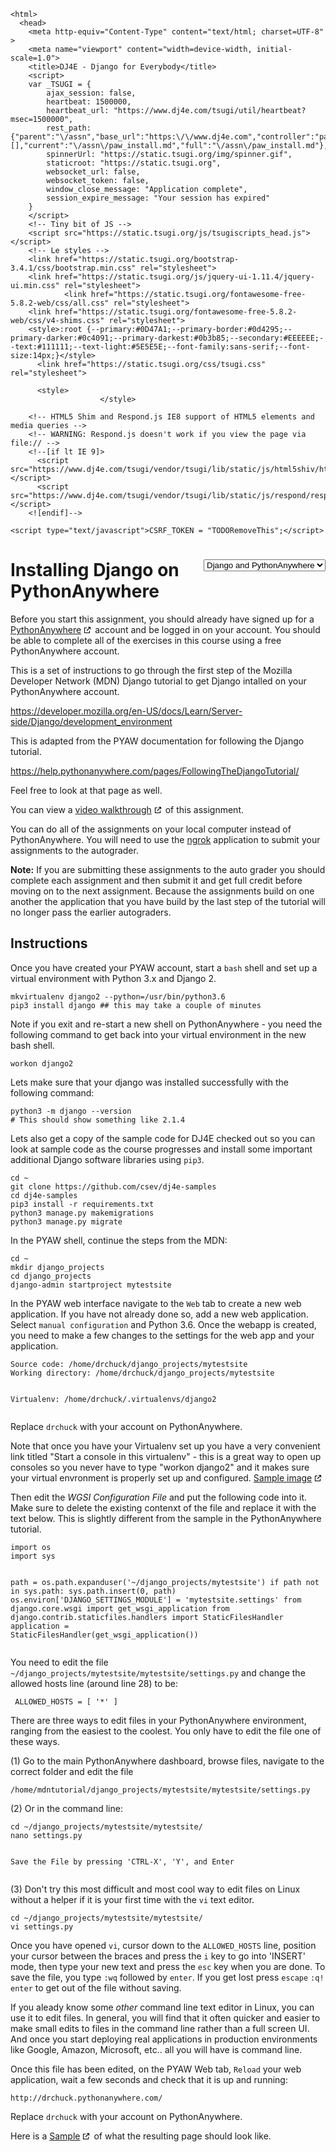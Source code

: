 <!DOCTYPE html>
    <html>
      <head>
        <meta http-equiv="Content-Type" content="text/html; charset=UTF-8" >
        <meta name="viewport" content="width=device-width, initial-scale=1.0">
        <title>DJ4E - Django for Everybody</title>
        <script>
        var _TSUGI = {
            ajax_session: false,
            heartbeat: 1500000,
            heartbeat_url: "https://www.dj4e.com/tsugi/util/heartbeat?msec=1500000",
            rest_path: {"parent":"\/assn","base_url":"https:\/\/www.dj4e.com","controller":"paw_install.md","extra":"","action":false,"parameters":[],"current":"\/assn\/paw_install.md","full":"\/assn\/paw_install.md"},
            spinnerUrl: "https://static.tsugi.org/img/spinner.gif",
            staticroot: "https://static.tsugi.org",
            websocket_url: false,
            websocket_token: false,
            window_close_message: "Application complete",
            session_expire_message: "Your session has expired"
        }
        </script>
        <!-- Tiny bit of JS -->
        <script src="https://static.tsugi.org/js/tsugiscripts_head.js"></script>
        <!-- Le styles -->
        <link href="https://static.tsugi.org/bootstrap-3.4.1/css/bootstrap.min.css" rel="stylesheet">
        <link href="https://static.tsugi.org/js/jquery-ui-1.11.4/jquery-ui.min.css" rel="stylesheet">
                <link href="https://static.tsugi.org/fontawesome-free-5.8.2-web/css/all.css" rel="stylesheet">
        <link href="https://static.tsugi.org/fontawesome-free-5.8.2-web/css/v4-shims.css" rel="stylesheet">
        <style>:root {--primary:#0D47A1;--primary-border:#0d4295;--primary-darker:#0c4091;--primary-darkest:#0b3b85;--secondary:#EEEEEE;--text:#111111;--text-light:#5E5E5E;--font-family:sans-serif;--font-size:14px;}</style>
          <link href="https://static.tsugi.org/css/tsugi.css" rel="stylesheet">

          <style>
                        </style>
<style>
a[target="_blank"]:after {
    font-family: 'Font Awesome 5 Free';
    font-weight: 600;
    content: " \f35d";
}
.goog-te-banner-frame.skiptranslate {
    display: none !important;
    }
body {
    top: 0px !important;
    }
</style>

        <!-- HTML5 Shim and Respond.js IE8 support of HTML5 elements and media queries -->
        <!-- WARNING: Respond.js doesn't work if you view the page via file:// -->
        <!--[if lt IE 9]>
          <script src="https://www.dj4e.com/tsugi/vendor/tsugi/lib/static/js/html5shiv/html5shiv.js"></script>
          <script src="https://www.dj4e.com/tsugi/vendor/tsugi/lib/static/js/respond/respond.min.js"></script>
        <![endif]-->

    <script type="text/javascript">CSRF_TOKEN = "TODORemoveThis";</script>
</head>
<body prefix="oer: http://oerschema.org">
<div id="body_container">
<script>
if (window!=window.top) {
    document.getElementById("body_container").className = "container-fluid";
} else {
    document.getElementById("body_container").className = "container";
}
</script>
<nav class="navbar navbar-inverse navbar-fixed-top" role="navigation" id="tsugi_main_nav_bar" style="display:none">  <div class="container-fluid">
    <div class="navbar-header">
      <button type="button" class="navbar-toggle" data-toggle="collapse" data-target=".navbar-collapse">
        <span class="sr-only">Toggle navigation</span>
        <span class="icon-bar"></span>
        <span class="icon-bar"></span>
        <span class="icon-bar"></span>
      </button>
      <a class="navbar-brand" href="https://www.dj4e.com">DJ4E</a>
    </div>
    <div class="navbar-collapse collapse">
      <ul class="nav navbar-nav navbar-main">
        <li><a href="https://www.dj4e.com/lessons" >Lessons</a></li>
        <li><a href="https://www.dj4e.com/assn" >Assignments</a></li>
      </ul>
      <ul class="nav navbar-nav navbar-right">
        <li><a href="http://www.dr-chuck.com" target="_blank" >Instructor</a></li>
        <li><a href="https://www.dj4e.com/tsugi/login.php" >Login</a></li>
      </ul>
    </div> <!--/.nav-collapse -->
  </div> <!--container -->
</nav>
<script>
if ( ! inIframe() ) {
  document.getElementById('tsugi_main_nav_bar').style.display = 'block';
  document.getElementsByTagName('body')[0].style.paddingTop = '5.93rem';
}
</script>
<div id="flashmessages"></div><style>
center {
    padding-bottom: 10px;
}
@media print {
    #chapters {
        display: none;
    }
}
a[target="_blank"]:after {
  content: url(data:image/png;base64,iVBORw0KGgoAAAANSUhEUgAAAAoAAAAKCAYAAACNMs+9AAAAQElEQVR42qXKwQkAIAxDUUdxtO6/RBQkQZvSi8I/pL4BoGw/XPkh4XigPmsUgh0626AjRsgxHTkUThsG2T/sIlzdTsp52kSS1wAAAABJRU5ErkJggg==);
  margin: 0 3px 0 5px;
}
</style>
</head>
<body prefix="oer: http://oerschema.org">
<div id="body_container">
<script>
if (window!=window.top) {
    document.getElementById("body_container").className = "container-fluid";
} else {
    document.getElementById("body_container").className = "container";
}
</script>
<script>
function onSelect() {
    console.log($('#chapters').val());
    window.location = $('#chapters').val();
}
</script>
<div style="float:right">
<select id="chapters" onchange="onSelect();">
  <option value="paw_install.md" selected>Django and PythonAnywhere</option>
  <option value="paw_skeleton.md">Skeleton web site</option>
  <option value="paw_models.md">Django Models</option>
  <option value="paw_admin.md">Django Admin</option>
  <option value="dj4e_load.md">Batch Loading Data</option>
  <option value="paw_home.md">Django Home Page</option>
  <option value="paw_details.md">Django Detail Pages</option>
  <option value="paw_sessions.md">Django Sessions</option>
  <option value="paw_users.md">Django Users</option>
  <option value="paw_forms.md">Django Forms</option>
  <option value="paw_github.md">Using GitHub</option>
  <option value="dj_install.md">Installing Django Locally</option>
  <option value="dj4e_hello.md">Hello World</option>
  <option value="dj4e_autos.md">Autos CRUD</option>
  <option value="dj4e_ads1.md">AdList Milestone #1</option>
  <option value="dj4e_ads2.md">AdList Milestone #2</option>
  <option value="dj4e_ads3.md">AdList Milestone #3</option>
  <option value="dj4e_ads4.md">AdList Milestone #4</option>
</select>
</div>
<h1>Installing Django on PythonAnywhere</h1>
<p>Before you start this assignment, you should already have signed up for a
<a href="https://www.pythonanywhere.com" target="_blank">PythonAnywhere</a>
account and be logged in on your account.  You should be able to complete all
of the exercises in this course using a free PythonAnywhere account.</p>
<p>This is a set of instructions to go through the first step of the
Mozilla Developer Network (MDN) Django tutorial to get
Django intalled on your PythonAnywhere account.</p>
<p><a href="https://developer.mozilla.org/en-US/docs/Learn/Server-side/Django/development_environment">https://developer.mozilla.org/en-US/docs/Learn/Server-side/Django/development_environment</a></p>
<p>This is adapted from the PYAW documentation for following the Django tutorial.</p>
<p><a href="https://help.pythonanywhere.com/pages/FollowingTheDjangoTutorial/">https://help.pythonanywhere.com/pages/FollowingTheDjangoTutorial/</a></p>
<p>Feel free to look at that page as well.</p>
<p>You can view a
<a href="https://www.youtube.com/watch?v=lPpIubhqWR4&index=2&list=PLlRFEj9H3Oj5e-EH0t3kXrcdygrL9-u-Z" target="_blank">video walkthrough</a> of this assignment.</p>
<p>You can do all of the assignments on your local computer instead
of PythonAnywhere.  You will need to use the
<a href="../ngrok">ngrok</a> application
to submit your assignments to the autograder.</p>
<p><strong>Note:</strong> If you are submitting these assignments to the auto grader you
should complete each assignment and then submit it and get full credit before
moving on to the next assignment.  Because the assignments build on one another the application that you have build by the last step of the tutorial
will no longer pass the earlier autograders.</p>
<h2>Instructions</h2>
<p>Once you have created your PYAW account, start a <code>bash</code> shell
and set up a virtual environment with Python 3.x and Django 2.</p>
<pre><code>mkvirtualenv django2 --python=/usr/bin/python3.6
pip3 install django ## this may take a couple of minutes</code></pre>
<p>Note if you exit and re-start a new shell on PythonAnywhere - you need the following command
to get back into your virtual environment in the new bash shell.</p>
<pre><code>workon django2</code></pre>
<p>Lets make sure that your django was installed successfully with the following command:</p>
<pre><code>python3 -m django --version
# This should show something like 2.1.4</code></pre>
<p>Lets also get a copy of the sample code for DJ4E checked out so you can look at sample code
as the course progresses and install some important additional Django software libraries using
<code>pip3</code>.</p>
<pre><code>cd ~
git clone https://github.com/csev/dj4e-samples
cd dj4e-samples
pip3 install -r requirements.txt
python3 manage.py makemigrations
python3 manage.py migrate</code></pre>
<p>In the PYAW shell, continue the steps from the MDN:</p>
<pre><code>cd ~
mkdir django_projects
cd django_projects
django-admin startproject mytestsite</code></pre>
<p>In the PYAW web interface navigate to the <code>Web</code> tab to create a new web application.  If you
have not already done so, add a new web application.  Select <code>manual configuration</code> and Python
3.6.  Once the webapp is created, you need to make a few changes to the settings for the web
app and your application.</p>
<pre><code>Source code: /home/drchuck/django_projects/mytestsite
Working directory: /home/drchuck/django_projects/mytestsite

Virtualenv: /home/drchuck/.virtualenvs/django2</code></pre>
<p>Replace <code>drchuck</code> with your account on PythonAnywhere.</p>
<p>Note that once you have your Virtualenv set up you have a very convenient link
titled &quot;Start a console in this virtualenv&quot; - this is a great way to open up consoles
so you never have to type &quot;workon django2&quot; and it makes sure your virtual
envronment is properly set up and configured.
<a href="paw_install/web_tab.png" target="_blank">Sample image</a></p>
<p>Then edit the <em>WGSI Configuration File</em> and put the following code into it.
Make sure to delete the existing contenxt of the file and replace it with the text below.
This is slightly different from the sample in the PythonAnywhere tutorial.</p>
<pre><code>import os
import sys

path = os.path.expanduser('~/django_projects/mytestsite')
if path not in sys.path:
    sys.path.insert(0, path)
os.environ['DJANGO_SETTINGS_MODULE'] = 'mytestsite.settings'
from django.core.wsgi import get_wsgi_application
from django.contrib.staticfiles.handlers import StaticFilesHandler
application = StaticFilesHandler(get_wsgi_application())</code></pre>
<p>You need to edit the file <code>~/django_projects/mytestsite/mytestsite/settings.py</code> and change
the allowed hosts line (around line 28) to be:</p>
<pre><code> ALLOWED_HOSTS = [ '*' ]</code></pre>
<p>There are three ways to edit files in your PythonAnywhere environment, ranging from the easiest
to the coolest.  You only have to edit the file one of these ways.</p>
<p>(1) Go to the main PythonAnywhere dashboard, browse files, navigate to the correct folder and edit the file</p>
<pre><code>/home/mdntutorial/django_projects/mytestsite/mytestsite/settings.py</code></pre>
<p>(2) Or in the command line:</p>
<pre><code>cd ~/django_projects/mytestsite/mytestsite/
nano settings.py

Save the File by pressing 'CTRL-X', 'Y', and Enter</code></pre>
<p>(3) Don't try this most difficult and most cool way to edit files on Linux without a helper
if it is your first time with the <code>vi</code> text editor.</p>
<pre><code>cd ~/django_projects/mytestsite/mytestsite/
vi settings.py</code></pre>
<p>Once you have opened <code>vi</code>, cursor down to the <code>ALLOWED_HOSTS</code> line,
position your cursor between the braces and press the
<code>i</code> key to go into 'INSERT' mode, then type your new text and press the <code>esc</code> key when you are
done.  To save the file, you type <code>:wq</code> followed by <code>enter</code>.  If you get lost press <code>escape</code> <code>:q!</code>
<code>enter</code> to get out of the file without saving.</p>
<p>If you aleady know some <em>other</em> command line text editor in Linux, you can use it to edit files.  In general,
you will find that it often quicker and easier to make small edits to files in the command line
rather than a full screen UI.  And once you start deploying real applications in production
environments like Google, Amazon, Microsoft, etc.. all you will have is command line.</p>
<p>Once this file has been edited, on the PYAW Web tab, <code>Reload</code> your web application, wait a few seconds and check
that it is up and running:</p>
<pre><code>http://drchuck.pythonanywhere.com/</code></pre>
<p>Replace <code>drchuck</code> with your account on PythonAnywhere.</p>
<p>Here is a
<a href="paw_install/index.htm" target="_blank">Sample</a>
of what the resulting page should look like.</p><script src="https://static.tsugi.org/js/jquery-1.11.3.js"></script>
<script src="https://static.tsugi.org/bootstrap-3.4.1/js/bootstrap.min.js"></script>
<script src="https://static.tsugi.org/js/jquery-ui-1.11.4/jquery-ui.min.js"></script>
<script src="https://static.tsugi.org/js/jquery.timeago-1.6.3.js"></script>
<script src="https://static.tsugi.org/js/handlebars-v4.0.2.js"></script>
<script src="https://static.tsugi.org/tmpljs-3.8.0/tmpl.min.js"></script>
<script src="https://static.tsugi.org/js/tsugiscripts.js"></script>
<script type="text/javascript">
    HEARTBEAT_TIMEOUT = setTimeout(doHeartBeat, _TSUGI.heartbeat);
    tsugiEmbedMenu();
</script>
<div id="google_translate_element" style="position: fixed; right: 1em; bottom: 0.25em;"></div><script type="text/javascript">
function googleTranslateElementInit() {
  new google.translate.TranslateElement({pageLanguage: "en", layout: google.translate.TranslateElement.InlineLayout.SIMPLE
    }, "google_translate_element");
}
</script><script type="text/javascript" src="//translate.google.com/translate_a/element.js?cb=googleTranslateElementInit"></script>
<script>
// PHP VERSION 7.0 and 7.1 HACK
// https://stackoverflow.com/questions/44980654/how-can-i-make-trans-sid-cookie-less-sessions-work-in-php-7-1
$('a').each(function (x) {
    var href = $(this).attr('href');
    if ( ! href ) return;
    if ( ! href.startsWith('#') ) return;
    var pos = href.indexOf('/?');
    if ( pos < 1 ) return;
    console.dir('Patching broken # href='+href);
    href = href.substring(0,pos);
    $(this).attr('href', href);
});

</script>
<script>
// https://stackoverflow.com/questions/7901679/jquery-add-target-blank-for-outgoing-link
$(window).load(function() {
    $('a[href^="http"]').attr('target', function() {
      if(this.host == location.host) return '_self'
      else return '_blank'
    });
});
</script>

</div></body>
</html>
